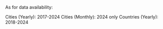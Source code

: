 As for data availability:

Cities (Yearly): 2017-2024
Cities (Monthly): 2024 only
Countries (Yearly): 2018-2024
